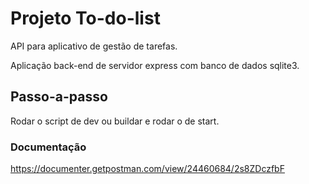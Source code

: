 # Projeto To-do-list

API para aplicativo de gestão de tarefas. <br>

Aplicação back-end de servidor express com banco de dados sqlite3. <br>

## Passo-a-passo

Rodar o script de dev ou buildar e rodar o de start. 

### Documentação
https://documenter.getpostman.com/view/24460684/2s8ZDczfbF
